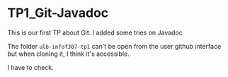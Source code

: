 # TP1_Git-Javadoc

This is our first TP about Git. I added some tries on Javadoc


The folder `ulb-infof307-tp1` can't be open from the user github interface but when cloning it, I think it's accessible. 

I have to check.
